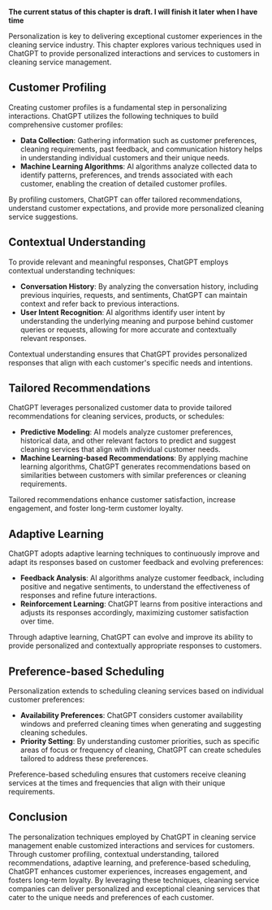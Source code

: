 **The current status of this chapter is draft. I will finish it later when I have time**

Personalization is key to delivering exceptional customer experiences in the cleaning service industry. This chapter explores various techniques used in ChatGPT to provide personalized interactions and services to customers in cleaning service management.

Customer Profiling
------------------

Creating customer profiles is a fundamental step in personalizing interactions. ChatGPT utilizes the following techniques to build comprehensive customer profiles:

* **Data Collection**: Gathering information such as customer preferences, cleaning requirements, past feedback, and communication history helps in understanding individual customers and their unique needs.
* **Machine Learning Algorithms**: AI algorithms analyze collected data to identify patterns, preferences, and trends associated with each customer, enabling the creation of detailed customer profiles.

By profiling customers, ChatGPT can offer tailored recommendations, understand customer expectations, and provide more personalized cleaning service suggestions.

Contextual Understanding
------------------------

To provide relevant and meaningful responses, ChatGPT employs contextual understanding techniques:

* **Conversation History**: By analyzing the conversation history, including previous inquiries, requests, and sentiments, ChatGPT can maintain context and refer back to previous interactions.
* **User Intent Recognition**: AI algorithms identify user intent by understanding the underlying meaning and purpose behind customer queries or requests, allowing for more accurate and contextually relevant responses.

Contextual understanding ensures that ChatGPT provides personalized responses that align with each customer's specific needs and intentions.

Tailored Recommendations
------------------------

ChatGPT leverages personalized customer data to provide tailored recommendations for cleaning services, products, or schedules:

* **Predictive Modeling**: AI models analyze customer preferences, historical data, and other relevant factors to predict and suggest cleaning services that align with individual customer needs.
* **Machine Learning-based Recommendations**: By applying machine learning algorithms, ChatGPT generates recommendations based on similarities between customers with similar preferences or cleaning requirements.

Tailored recommendations enhance customer satisfaction, increase engagement, and foster long-term customer loyalty.

Adaptive Learning
-----------------

ChatGPT adopts adaptive learning techniques to continuously improve and adapt its responses based on customer feedback and evolving preferences:

* **Feedback Analysis**: AI algorithms analyze customer feedback, including positive and negative sentiments, to understand the effectiveness of responses and refine future interactions.
* **Reinforcement Learning**: ChatGPT learns from positive interactions and adjusts its responses accordingly, maximizing customer satisfaction over time.

Through adaptive learning, ChatGPT can evolve and improve its ability to provide personalized and contextually appropriate responses to customers.

Preference-based Scheduling
---------------------------

Personalization extends to scheduling cleaning services based on individual customer preferences:

* **Availability Preferences**: ChatGPT considers customer availability windows and preferred cleaning times when generating and suggesting cleaning schedules.
* **Priority Setting**: By understanding customer priorities, such as specific areas of focus or frequency of cleaning, ChatGPT can create schedules tailored to address these preferences.

Preference-based scheduling ensures that customers receive cleaning services at the times and frequencies that align with their unique requirements.

Conclusion
----------

The personalization techniques employed by ChatGPT in cleaning service management enable customized interactions and services for customers. Through customer profiling, contextual understanding, tailored recommendations, adaptive learning, and preference-based scheduling, ChatGPT enhances customer experiences, increases engagement, and fosters long-term loyalty. By leveraging these techniques, cleaning service companies can deliver personalized and exceptional cleaning services that cater to the unique needs and preferences of each customer.
